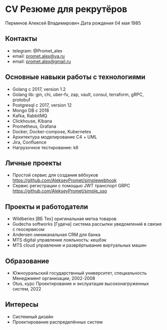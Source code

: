 # CV Резюме для рекрутёров

Перминов Алексей Владимирович
Дата рождения 04 мая 1985

## Контакты
- telegram: @Promet_alex
- email: promet.alex@ya.ru
- email: promet.alex@gmail.ru 

## Основные навыки работы с технологиями
- Golang c 2017, version 1.2
- Golang lib: gin, chi, uber-fx, zap, vault, consul, terraform, gRPC, protobuf
- Postgresql c 2017, version 12
- Mongo DB c 2018
- Kafka, RabbitMQ
- Clickhouse, Kibana
- Prometheus, Grafana
- Docker, Docker-compose, Kubernetes
- Архитектура моделирование С4 + UML
- Jira, Confluence
- Нагрузочное тестирование: k6

## Личные проекты
- Простой сервис для создания вёбхуков https://github.com/AlekseyPromet/simplewebhook
- Сервис регистрации с помощью JWT транспорт GRPC https://github.com/AlekseyPromet/simple_sso

## Проекты и работодатели
- Wildberies [ВБ Тех] оригинальная метка товаров
- Gudecha softworks [Гудеча] система рассылки уведомлений в связке с геосервисом
- Andersen омниканальная CRM для банка
- MTS digital управление лояльность: кешбэк
- MTS cloud  управление и разврёртывание виртуальных машин

## Образование
- Южноуральский государствнный университет, специальность Менеджмент организации, 2002-2008
- Otus, курс Проектирование и экслуатация высоконагруженных систем, 2022

## Интересы
- Системный дизайн
- Проектирование распределённых систем
